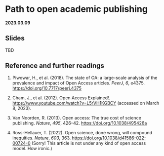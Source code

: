 # Path to open academic publishing

**2023.03.09**

## Slides

TBD

## Reference and further readings

1. Piwowar, H., et al. (2018). The state of OA: a large-scale analysis of the prevalence and impact of Open Access articles. *PeerJ*, *6*, e4375. https://doi.org/10.7717/peerj.4375

2. Cham, J., et al. (2012). Open Access Explained!. https://www.youtube.com/watch?v=L5rVH1KGBCY (accessed on March 8, 2023).

3. Van Noorden, R. (2013). Open access: The true cost of science publishing. *Nature*, *495*, 426–42. https://doi.org/10.1038/495426a

4. Ross-Hellauer, T. (2022). Open science, done wrong, will compound inequities. *Nature*, *603*, 363. https://doi.org/10.1038/d41586-022-00724-0 (Sorry! This article is not under any kind of open access model. How ironic.)